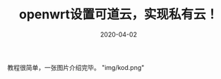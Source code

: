 ﻿---
layout: post
title: openwrt设置可道云，实现私有云！
date: 2020-04-02
categories: blog
tags: [标签一,标签二]
description: 文章金句。
---

教程很简单，一张图片介绍完毕。
"img/kod.png"












